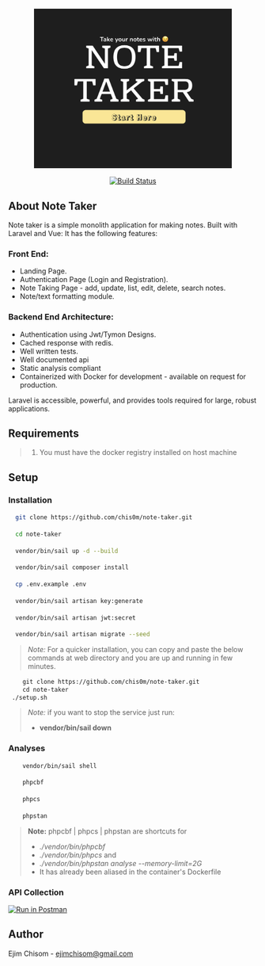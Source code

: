 <p align="center"><img src="https://github.com/chis0m/note-taker/blob/master/public/images/note-taker.png" width="400"></p>
<p align="center">
<a href="https://travis-ci.org/laravel/framework"><img src="https://travis-ci.org/laravel/framework.svg" alt="Build Status"></a>

## About Note Taker

Note taker is a simple monolith application for making notes. Built with Laravel and Vue: It has the following features:

### Front End:

- Landing Page.
- Authentication Page (Login and Registration).
- Note Taking Page - add, update, list, edit, delete, search notes.
- Note/text formatting module.

### Backend End Architecture:

- Authentication using Jwt/Tymon Designs.
- Cached response with redis.
- Well written tests.
- Well documented api
- Static analysis compliant
- Containerized with Docker for development - available on request for production.

Laravel is accessible, powerful, and provides tools required for large, robust applications.

## Requirements
> 1. You must have the docker registry installed on host machine

## Setup

### Installation
```bash
  git clone https://github.com/chis0m/note-taker.git
  
  cd note-taker
  
  vendor/bin/sail up -d --build
  
  vendor/bin/sail composer install
  
  cp .env.example .env
  
  vendor/bin/sail artisan key:generate
  
  vendor/bin/sail artisan jwt:secret
  
  vendor/bin/sail artisan migrate --seed
```

> *Note:* For a quicker installation, you can copy and paste the below commands at web directory
> and you are up and running in few minutes.
```
	git clone https://github.com/chis0m/note-taker.git
	cd note-taker
 ./setup.sh
```


> *Note:* if you want to stop the service just run:
> - **vendor/bin/sail down**


### Analyses

```bash
    vendor/bin/sail shell
    
    phpcbf
    
    phpcs
    
    phpstan
```

> **Note:**
> phpcbf | phpcs | phpstan are shortcuts for
> - *./vendor/bin/phpcbf* 
> - *./vendor/bin/phpcs* and
> - *./vendor/bin/phpstan analyse --memory-limit=2G*
> - It has already been aliased in the container's Dockerfile


### API Collection

[![Run in Postman](https://run.pstmn.io/button.svg)](https://god.gw.postman.com/run-collection/11854559-b5043f9f-8acf-49f8-a204-4222ab4eba3a?action=collection%2Ffork&collection-url=entityId%3D11854559-b5043f9f-8acf-49f8-a204-4222ab4eba3a%26entityType%3Dcollection%26workspaceId%3D98021da8-8663-4858-9780-e5a1927c64e1)



## Author

Ejim Chisom - ejimchisom@gmail.com

